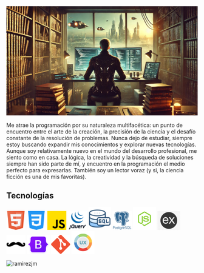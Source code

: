 <div align="center">
    <img src="images/programmer.jpg"</img> 
</div>

<p>Me atrae la programación por su naturaleza multifacética: un punto de encuentro entre el arte de la creación, la precisión de la ciencia y el desafío constante de la resolución de problemas. Nunca dejo de estudiar, siempre estoy buscando expandir mis conocimientos y explorar nuevas tecnologías. Aunque soy relativamente nuevo en el mundo del desarrollo profesional, me siento como en casa. La lógica, la creatividad y la búsqueda de soluciones siempre han sido parte de mí, y encuentro en la programación el medio perfecto para expresarlas. También soy un lector voraz (y si, la ciencia ficción es una de mis favoritas).</p>

## Tecnologías

 <img src="images/html5.png" width="50px" title="HTML5"></img>    <img src="images/css3.png" width="50px" title="CSS3"></img>    <img src="images/javascript.png" width="50px" title="Javascript"></img>    <img src="images/jquery.png" width="50px" title="jQuery"></img>    <img src="images/sql.png" width="60px" title="SQL"></img>    <img src="images/postgres.png" width="50px" title="Postgres"></img>    <img src="images/node.png" width="60px" title="NodeJS"></img>    <img src="images/express.png" width="60px" title="ExpressJS"></img>    <img src="images/handlebars.png" width="50px" title="Handlebars"></img>    <img src="images/bootstrap.png" width="60px" title="Bootstrap"></img>    <img src="images/git.png" width="50px" title="Git"></img>    <img src="images/ux.png" width="60px" title="Experiencia de Usuario"></img> 
 
<p><img align="left" src="https://github-readme-stats.vercel.app/api/top-langs?username=ramirezjm&show_icons=true&locale=en&layout=compact" alt="ramirezjm" /></p>


 
 
 
 
